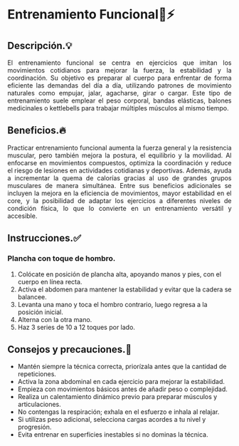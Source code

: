# Entrenamiento Funcional🚶⚡


## Descripción.💡

<p align="justify">El entrenamiento funcional se centra en ejercicios que imitan los movimientos cotidianos para mejorar la fuerza, la estabilidad y la coordinación. Su objetivo es preparar al cuerpo para enfrentar de forma eficiente las demandas del día a día, utilizando patrones de movimiento naturales como empujar, jalar, agacharse, girar o cargar. Este tipo de entrenamiento suele emplear el peso corporal, bandas elásticas, balones medicinales o kettlebells para trabajar múltiples músculos al mismo tiempo.</p>


## Beneficios.🔥
<p align="justify">Practicar entrenamiento funcional aumenta la fuerza general y la resistencia muscular, pero también mejora la postura, el equilibrio y la movilidad. Al enfocarse en movimientos compuestos, optimiza la coordinación y reduce el riesgo de lesiones en actividades cotidianas y deportivas. Además, ayuda a incrementar la quema de calorías gracias al uso de grandes grupos musculares de manera simultánea. Entre sus beneficios adicionales se incluyen la mejora en la eficiencia de movimientos, mayor estabilidad en el core, y la posibilidad de adaptar los ejercicios a diferentes niveles de condición física, lo que lo convierte en un entrenamiento versátil y accesible.</p>


## Instrucciones.✅

### Plancha con toque de hombro.

1. Colócate en posición de plancha alta, apoyando manos y pies, con el cuerpo en línea recta.
2. Activa el abdomen para mantener la estabilidad y evitar que la cadera se balancee.
3. Levanta una mano y toca el hombro contrario, luego regresa a la posición inicial.
4. Alterna con la otra mano.
5. Haz 3 series de 10 a 12 toques por lado.

## Consejos y precauciones.🚧

- Mantén siempre la técnica correcta, priorízala antes que la cantidad de repeticiones.  
- Activa la zona abdominal en cada ejercicio para mejorar la estabilidad.  
- Empieza con movimientos básicos antes de añadir peso o complejidad.  
- Realiza un calentamiento dinámico previo para preparar músculos y articulaciones.  
- No contengas la respiración; exhala en el esfuerzo e inhala al relajar.  
- Si utilizas peso adicional, selecciona cargas acordes a tu nivel y progresión.  
- Evita entrenar en superficies inestables si no dominas la técnica.  
